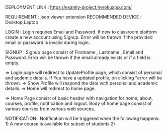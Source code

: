 DEPLOYMENT LINK : https://examly-project.herokuapp.com/

REQUIREMENT : json viewer extension
RECOMMENDED DEVICE : Desktop,Laptop

LOGIN : Login requires Email and Password. If new to classroom platform create a new account using Signup.
	Error will be thrown if the provided email or password is invalid during login.

SIGNUP : Signup page consist of Firstname , Lastname , Email and Password.
	Error will be thrown if the email already exists or if a field is empty.

=> Login page will redirect to UpdateProfile page, which consist of personal and acdemic details.
	If You have a updated profile, on clicking "error will be thrown.
=> Show Profile will respond the data with personal and academic details.
=> Home will redirect to home page.

=> Home Page consist of basic header with navigation for home, about, courses, profile, notification and logout.
   Body of home page consist of various courses from various web sources.

NOTIFICATION : Notification will be triggered when the following happens:
			1) A new course is available for subset of students
			2) 